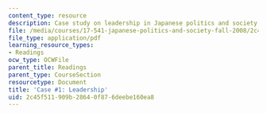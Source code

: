 ```yaml
---
content_type: resource
description: Case study on leadership in Japanese politics and society.
file: /media/courses/17-541-japanese-politics-and-society-fall-2008/2c45f511909b28640f876deebe160ea8_case1.pdf
file_type: application/pdf
learning_resource_types:
- Readings
ocw_type: OCWFile
parent_title: Readings
parent_type: CourseSection
resourcetype: Document
title: 'Case #1: Leadership'
uid: 2c45f511-909b-2864-0f87-6deebe160ea8
---
```

